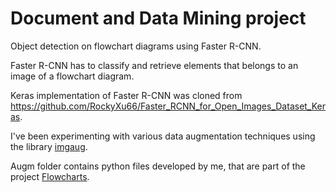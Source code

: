 # Document and Data Mining project
Object detection on flowchart diagrams using Faster R-CNN.

Faster R-CNN has to classify and retrieve elements that belongs to an image of a flowchart diagram.

Keras implementation of Faster R-CNN was cloned from https://github.com/RockyXu66/Faster_RCNN_for_Open_Images_Dataset_Keras.

I've been experimenting with various data augmentation techniques using the library [imgaug](https://imgaug.readthedocs.io/en/latest/#).

Augm folder contains python files developed by me, that are part of the project [Flowcharts](https://github.com/PaulaMihalcea/Flowcharts).
